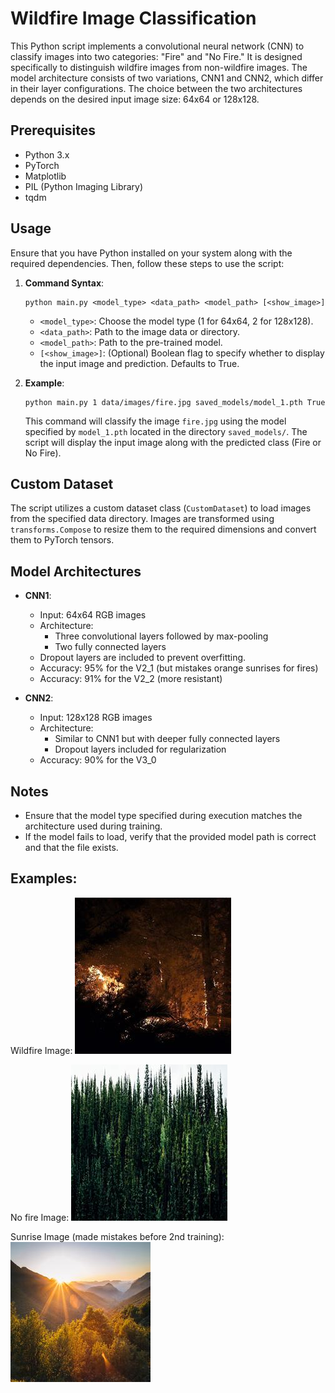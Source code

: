 # Wildfire Image Classification

This Python script implements a convolutional neural network (CNN) to classify images into two categories: "Fire" and "No Fire." It is designed specifically to distinguish wildfire images from non-wildfire images. The model architecture consists of two variations, CNN1 and CNN2, which differ in their layer configurations. The choice between the two architectures depends on the desired input image size: 64x64 or 128x128.

## Prerequisites

- Python 3.x
- PyTorch
- Matplotlib
- PIL (Python Imaging Library)
- tqdm

## Usage

Ensure that you have Python installed on your system along with the required dependencies. Then, follow these steps to use the script:

1. **Command Syntax**:
   ```
   python main.py <model_type> <data_path> <model_path> [<show_image>]
   ```

   - `<model_type>`: Choose the model type (1 for 64x64, 2 for 128x128).
   - `<data_path>`: Path to the image data or directory.
   - `<model_path>`: Path to the pre-trained model.
   - `[<show_image>]`: (Optional) Boolean flag to specify whether to display the input image and prediction. Defaults to True.

2. **Example**:
   ```
   python main.py 1 data/images/fire.jpg saved_models/model_1.pth True
   ```

   This command will classify the image `fire.jpg` using the model specified by `model_1.pth` located in the directory `saved_models/`. The script will display the input image along with the predicted class (Fire or No Fire).

## Custom Dataset

The script utilizes a custom dataset class (`CustomDataset`) to load images from the specified data directory. Images are transformed using `transforms.Compose` to resize them to the required dimensions and convert them to PyTorch tensors.

## Model Architectures

- **CNN1**:
  - Input: 64x64 RGB images
  - Architecture:
    - Three convolutional layers followed by max-pooling
    - Two fully connected layers
  - Dropout layers are included to prevent overfitting.
  - Accuracy: 95% for the V2_1 (but mistakes orange sunrises for fires)
  - Accuracy: 91% for the V2_2 (more resistant)

- **CNN2**:
  - Input: 128x128 RGB images
  - Architecture:
    - Similar to CNN1 but with deeper fully connected layers
    - Dropout layers included for regularization
  - Accuracy: 90% for the V3_0

## Notes

- Ensure that the model type specified during execution matches the architecture used during training.
- If the model fails to load, verify that the provided model path is correct and that the file exists.

## Examples:
Wildfire Image:
![Wildfire Image](data/TrainingValidation/fire/abc001.jpg)

No fire Image:
![No fire Image](data/TrainingValidation/nofire/nofire_0759.jpg)

Sunrise Image (made mistakes before 2nd training):
![Sunrise Image (made mistakes before 2nd training)](data/CompareToSunrise/nofire/sunrise_0.jpeg)
